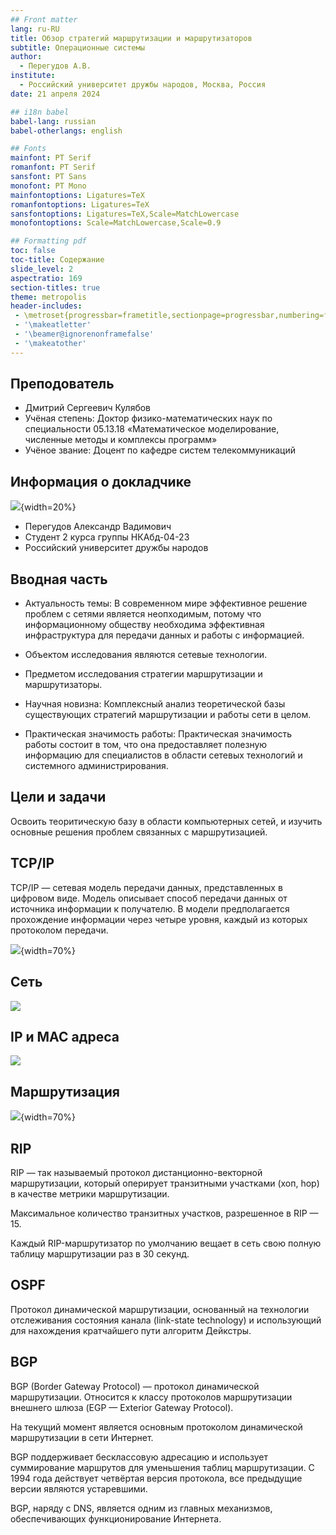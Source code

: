 ```yaml
---
## Front matter
lang: ru-RU
title: Обзор стратегий маршрутизации и маршрутизаторов
subtitle: Операционные системы
author:
  - Перегудов А.В.
institute:
  - Российский университет дружбы народов, Москва, Россия
date: 21 апреля 2024

## i18n babel
babel-lang: russian
babel-otherlangs: english

## Fonts
mainfont: PT Serif
romanfont: PT Serif
sansfont: PT Sans
monofont: PT Mono
mainfontoptions: Ligatures=TeX
romanfontoptions: Ligatures=TeX
sansfontoptions: Ligatures=TeX,Scale=MatchLowercase
monofontoptions: Scale=MatchLowercase,Scale=0.9

## Formatting pdf
toc: false
toc-title: Содержание
slide_level: 2
aspectratio: 169
section-titles: true
theme: metropolis
header-includes:
 - \metroset{progressbar=frametitle,sectionpage=progressbar,numbering=fraction}
 - '\makeatletter'
 - '\beamer@ignorenonframefalse'
 - '\makeatother'
---
```


## Преподователь

  * Дмитрий Сергеевич Кулябов
  * Учёная степень: Доктор физико-математических наук по специальности 05.13.18 «Математическое моделирование, численные методы и комплексы программ»
  * Учёное звание: Доцент по кафедре систем телекоммуникаций

## Информация о докладчике
  
  ![](image/ph.jpg){width=20%}

  - Перегудов Александр Вадимович
  - Студент 2 курса группы НКАбд-04-23
  - Российский университет дружбы народов

## Вводная часть

  - Актуальность темы: В современном мире эффективное решение проблем с сетями является неопходимым, потому что информационному обществу необходима эффективная инфраструктура для передачи данных и работы с информацией. 

  - Объектом исследования являются сетевые технологии.
  - Предметом исследования стратегии маршрутизации и маршрутизаторы.

  - Научная новизна: Комплексный анализ теоретической базы существующих стратегий маршрутизации и работы сети в целом.

  - Практическая значимость работы: Практическая значимость работы состоит в том, что она предоставляет полезную информацию для специалистов в области сетевых технологий и системного администрирования. 

## Цели и задачи

Освоить теоритическую базу в области компьютерных сетей, и изучить основные решения проблем связанных с маршрутизацией.

## TCP/IP

TCP/IP — сетевая модель передачи данных, представленных в цифровом виде. Модель описывает способ передачи данных от источника информации к получателю. В модели предполагается прохождение информации через четыре уровня, каждый из которых протоколом передачи.

![](image/stek.png){width=70%}

## Сеть

![](image/net.png)

## IP и MAC адреса

![](image/addr.PNG)

## Маршрутизация

![](image/marsh.jpg){width=70%}

## RIP

RIP — так называемый протокол дистанционно-векторной маршрутизации, который оперирует транзитными участками (хоп, hop) в качестве метрики маршрутизации.

Максимальное количество транзитных участков, разрешенное в RIP — 15.

Каждый RIP-маршрутизатор по умолчанию вещает в сеть свою полную таблицу маршрутизации раз в 30 секунд.

## OSPF

Протокол динамической маршрутизации, основанный на технологии отслеживания состояния канала (link-state technology) и использующий для нахождения кратчайшего пути алгоритм Дейкстры.

## BGP

BGP (Border Gateway Protocol) — протокол динамической маршрутизации.
Относится к классу протоколов маршрутизации внешнего шлюза (EGP — Exterior Gateway Protocol).

На текущий момент является основным протоколом динамической маршрутизации в сети Интернет.

BGP поддерживает бесклассовую адресацию и использует суммирование маршрутов для уменьшения таблиц маршрутизации. С 1994 года действует четвёртая версия протокола, все предыдущие версии являются устаревшими.

BGP, наряду с DNS, является одним из главных механизмов, обеспечивающих функционирование Интернета.


